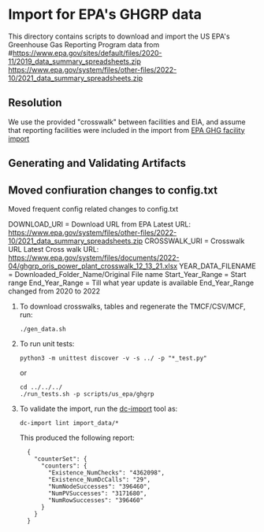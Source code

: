 # Import for EPA's GHGRP data

This directory contains scripts to download and import the US EPA's Greenhouse
Gas Reporting Program data from
#https://www.epa.gov/sites/default/files/2020-11/2019_data_summary_spreadsheets.zip
https://www.epa.gov/system/files/other-files/2022-10/2021_data_summary_spreadsheets.zip

## Resolution

We use the provided "crosswalk" between facilities and EIA, and assume that reporting facilities
were included in the import from [EPA GHG facility import](../facility/README.md)

## Generating and Validating Artifacts

## Moved confiuration changes to config.txt

 Moved frequent  config related changes to config.txt

DOWNLOAD_URI = Download URL from EPA
Latest URL: https://www.epa.gov/system/files/other-files/2022-10/2021_data_summary_spreadsheets.zip
CROSSWALK_URI = Crosswalk URL
Latest Cross walk URL: https://www.epa.gov/system/files/documents/2022-04/ghgrp_oris_power_plant_crosswalk_12_13_21.xlsx
YEAR_DATA_FILENAME = Downloaded_Folder_Name/Original File name
Start_Year_Range = Start range
End_Year_Range = Till what year update is available
End_Year_Range changed from 2020 to 2022

1. To download crosswalks, tables and regenerate the TMCF/CSV/MCF, run:

      ```
      ./gen_data.sh
      ```

2. To run unit tests:

      ```
      python3 -m unittest discover -v -s ../ -p "*_test.py"
      ```
      or
      ```
      cd ../../../
      ./run_tests.sh -p scripts/us_epa/ghgrp
      ```

3. To validate the import, run the [dc-import](https://github.com/datacommonsorg/import#using-import-tool) tool as:

    ```
    dc-import lint import_data/*
    ```

    This produced the following report:

    ```
      {
        "counterSet": {
          "counters": {
            "Existence_NumChecks": "4362098",
            "Existence_NumDcCalls": "29",
            "NumNodeSuccesses": "396460",
            "NumPVSuccesses": "3171680",
            "NumRowSuccesses": "396460"
          }
        }
      }
    ```

